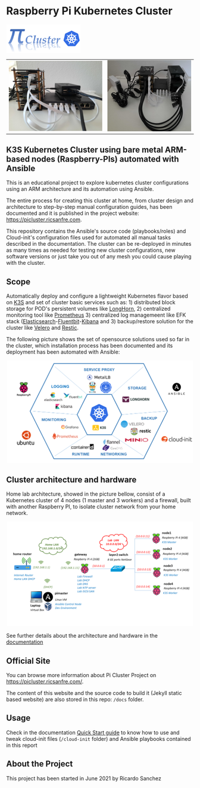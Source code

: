 # Raspberry Pi Kubernetes Cluster 

<img src="docs/assets/img/picluster-logo.png" width="200" />

<table>
  <tr>
    <td><img src="docs/assets/img/pi-cluster.png" width="400" alt="pi-cluster-1.0"/></td>
    <td><img src="docs/assets/img/pi-cluster-2.0.png" width="360" /></td>
  </tr>
</table>

## **K3S Kubernetes Cluster using bare metal ARM-based nodes (Raspberry-PIs) automated with Ansible**

This is an educational project to explore kubernetes cluster configurations using an ARM architecture and its automation using Ansible.

The entire process for creating this cluster at home, from cluster design and architecture to step-by-step manual configuration guides, has been documented and it is published in the project website: https://picluster.ricsanfre.com.

This repository contains the Ansible's source code (playbooks/roles) and Cloud-init's configuration files used for automated all manual tasks described in the documentation. 
The cluster can be re-deployed in minutes as many times as needed for testing new cluster configurations, new software versions or just take you out of any mesh you could cause playing with the cluster.

## Scope

Automatically deploy and configure a lightweight Kubernetes flavor based on [K3S](https://ks3.io/) and set of cluster basic services such as: 1) distributed block storage for POD's persistent volumes like [LongHorn](https://longhorn.io/), 2) centralized monitoring tool like [Prometheus](https://prometheus.io/) 3) centralized log managemeent like EFK stack ([Elasticsearch](https://www.elastic.co/elasticsearch/)-[Fluentbit](https://fluentbit.io/)-[Kibana](https://www.elastic.co/kibana/) and 3) backup/restore solution for the cluster like [Velero](https://velero.io/) and [Restic](https://restic.io/).

The following picture shows the set of opensource solutions used so far in the cluster, which installation process has been documented and its deployment has been automated with Ansible:

<p align="center">
  <img src="docs/assets/img/pi-cluster-icons.png" width="500"/>
</p>

## Cluster architecture and hardware

Home lab architecture, showed in the picture bellow, consist of a Kubernetes cluster of 4 nodes (1 master and 3 workers) and a firewall, built with another Raspberry PI, to isolate cluster network from your home network.


<p align="center">
  <img src="docs/assets/img/RaspberryPiCluster_architecture.png" width="500"/>
</p>

See further details about the architecture and hardware in the [documentation](https://picluster.ricsanfre.com/docs/home/)

## Official Site

You can browse more information about Pi Cluster Project on https://picluster.ricsanfre.com/. 

The content of this website and the source code to build it (Jekyll static based website) are also stored in this repo: `/docs` folder.

## Usage 

Check in the documentation [Quick Start guide](http://picluster.ricsanfre.com/docs/ansible/) to know how to use and tweak cloud-init files (`/cloud-init` folder) and Ansible playbooks contained in this report

## About the Project

This project has been started in June 2021 by Ricardo Sanchez
